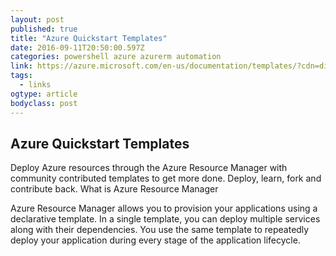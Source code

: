 ```yaml
---
layout: post
published: true
title: "Azure Quickstart Templates"
date: 2016-09-11T20:50:00.597Z
categories: powershell azure azurerm automation
link: https://azure.microsoft.com/en-us/documentation/templates/?cdn=disable
tags:
  - links
ogtype: article
bodyclass: post
---
```


## Azure Quickstart Templates
Deploy Azure resources through the Azure Resource Manager with community contributed templates to get more done. Deploy, learn, fork and contribute back.
What is Azure Resource Manager

Azure Resource Manager allows you to provision your applications using a declarative template. In a single template, you can deploy multiple services along with their dependencies. You use the same template to repeatedly deploy your application during every stage of the application lifecycle.
